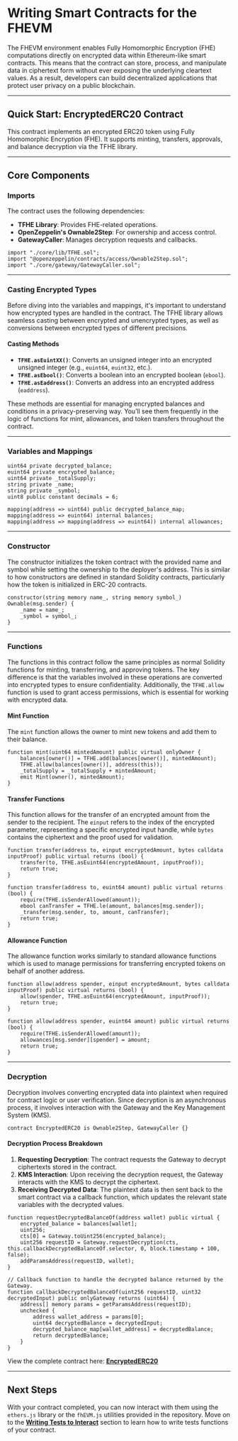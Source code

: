 # Writing Smart Contracts for the FHEVM

The FHEVM environment enables Fully Homomorphic Encryption (FHE) computations directly on encrypted data within Ethereum-like smart contracts. This means that the contract can store, process, and manipulate data in ciphertext form without ever exposing the underlying cleartext values. As a result, developers can build decentralized applications that protect user privacy on a public blockchain.

---

## Quick Start: EncryptedERC20 Contract

This contract implements an encrypted ERC20 token using Fully Homomorphic Encryption (FHE). It supports minting, transfers, approvals, and balance decryption via the TFHE library.

---

## Core Components

### Imports

The contract uses the following dependencies:

- **TFHE Library**: Provides FHE-related operations.
- **OpenZeppelin's Ownable2Step**: For ownership and access control.
- **GatewayCaller**: Manages decryption requests and callbacks.

```solidity
import "./core/lib/TFHE.sol";
import "@openzeppelin/contracts/access/Ownable2Step.sol";
import "./core/gateway/GatewayCaller.sol";
```

---

### Casting Encrypted Types

Before diving into the variables and mappings, it's important to understand how encrypted types are handled in the contract. The TFHE library allows seamless casting between encrypted and unencrypted types, as well as conversions between encrypted types of different precisions.

#### Casting Methods

- **`TFHE.asEuintXX()`**: Converts an unsigned integer into an encrypted unsigned integer (e.g., `euint64`, `euint32`, etc.).
- **`TFHE.asEbool()`**: Converts a boolean into an encrypted boolean (`ebool`).
- **`TFHE.asEaddress()`**: Converts an address into an encrypted address (`eaddress`).

These methods are essential for managing encrypted balances and conditions in a privacy-preserving way. You’ll see them frequently in the logic of functions for mint, allowances, and token transfers throughout the contract.

---

### Variables and Mappings

```solidity
uint64 private decrypted_balance;
euint64 private encrypted_balance;
uint64 private _totalSupply;
string private _name;
string private _symbol;
uint8 public constant decimals = 6;

mapping(address => uint64) public decrypted_balance_map;
mapping(address => euint64) internal balances;
mapping(address => mapping(address => euint64)) internal allowances;
```

---

### Constructor

The constructor initializes the token contract with the provided name and symbol while setting the ownership to the deployer's address. This is similar to how constructors are defined in standard Solidity contracts, particularly how the token is initialized in ERC-20 contracts.

```solidity
constructor(string memory name_, string memory symbol_) Ownable(msg.sender) {
    _name = name_;
    _symbol = symbol_;
}
```

---

### Functions

The functions in this contract follow the same principles as normal Solidity functions for minting, transferring, and approving tokens. The key difference is that the variables involved in these operations are converted into encrypted types to ensure confidentiality. Additionally, the `TFHE.allow` function is used to grant access permissions, which is essential for working with encrypted data.

#### Mint Function

The `mint` function allows the owner to mint new tokens and add them to their balance.

```solidity
function mint(uint64 mintedAmount) public virtual onlyOwner {
    balances[owner()] = TFHE.add(balances[owner()], mintedAmount);
    TFHE.allow(balances[owner()], address(this));
    _totalSupply = _totalSupply + mintedAmount;
    emit Mint(owner(), mintedAmount);
}
```

#### Transfer Functions

This function allows for the transfer of an encrypted amount from the sender to the recipient. The `einput` refers to the index of the encrypted parameter, representing a specific encrypted input handle, while `bytes` contains the ciphertext and the proof used for validation.

```solidity
function transfer(address to, einput encryptedAmount, bytes calldata inputProof) public virtual returns (bool) {
    transfer(to, TFHE.asEuint64(encryptedAmount, inputProof));
    return true;
}

function transfer(address to, euint64 amount) public virtual returns (bool) {
    require(TFHE.isSenderAllowed(amount));
    ebool canTransfer = TFHE.le(amount, balances[msg.sender]);
    _transfer(msg.sender, to, amount, canTransfer);
    return true;
}
```

#### Allowance Function

The allowance function works similarly to standard allowance functions which is used to manage permissions for transferring encrypted tokens on behalf of another address.

```solidity
function allow(address spender, einput encryptedAmount, bytes calldata inputProof) public virtual returns (bool) {
    allow(spender, TFHE.asEuint64(encryptedAmount, inputProof));
    return true;
}

function allow(address spender, euint64 amount) public virtual returns (bool) {
    require(TFHE.isSenderAllowed(amount));
    allowances[msg.sender][spender] = amount;
    return true;
}
```

---

### Decryption

Decryption involves converting encrypted data into plaintext when required for contract logic or user verification. Since decryption is an asynchronous process, it involves interaction with the Gateway and the Key Management System (KMS).

```solidity
contract EncryptedERC20 is Ownable2Step, GatewayCaller {}
```

#### Decryption Process Breakdown

1. **Requesting Decryption**: The contract requests the Gateway to decrypt ciphertexts stored in the contract.
2. **KMS Interaction**: Upon receiving the decryption request, the Gateway interacts with the KMS to decrypt the ciphertext.
3. **Receiving Decrypted Data**: The plaintext data is then sent back to the smart contract via a callback function, which updates the relevant state variables with the decrypted values.

```solidity
function requestDecryptedBalanceOf(address wallet) public virtual {
    encrypted_balance = balances[wallet];
    uint256;
    cts[0] = Gateway.toUint256(encrypted_balance);
    uint256 requestID = Gateway.requestDecryption(cts, this.callbackDecryptedBalanceOf.selector, 0, block.timestamp + 100, false);
    addParamsAddress(requestID, wallet);
}

// Callback function to handle the decrypted balance returned by the Gateway.
function callbackDecryptedBalanceOf(uint256 requestID, uint32 decryptedInput) public onlyGateway returns (uint64) {
    address[] memory params = getParamsAddress(requestID);
    unchecked {
        address wallet_address = params[0];
        uint64 decryptedBalance = decryptedInput;
        decrypted_balance_map[wallet_address] = decryptedBalance;
        return decryptedBalance;
    }
}
```

View the complete contract here: **[EncryptedERC20](../contracts/EncryptedERC20.sol)**

---

## Next Steps

With your contract completed, you can now interact with them using the `ethers.js` library or the `fhEVM.js` utilities provided in the repository. Move on to the **[Writing Tests to Interact](./07-writing-contract-test-files.md)** section to learn how to write tests functions of your contract.
